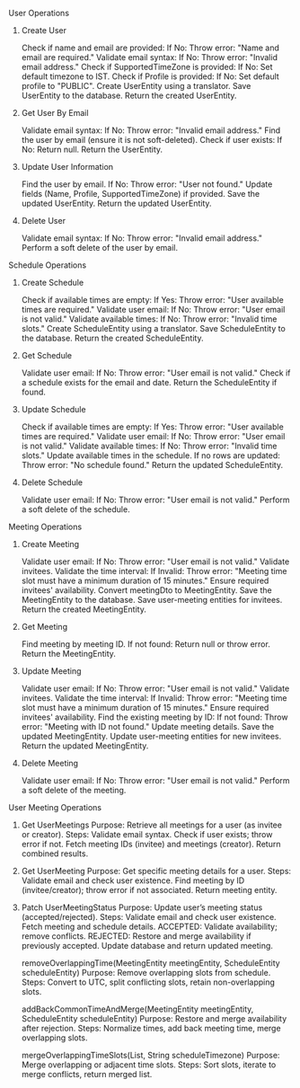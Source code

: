 User Operations
1. Create User

    Check if name and email are provided:
        If No: Throw error: "Name and email are required."
    Validate email syntax:
        If No: Throw error: "Invalid email address."
    Check if SupportedTimeZone is provided:
        If No: Set default timezone to IST.
    Check if Profile is provided:
        If No: Set default profile to "PUBLIC".
    Create UserEntity using a translator.
    Save UserEntity to the database.
    Return the created UserEntity.

2. Get User By Email

    Validate email syntax:
        If No: Throw error: "Invalid email address."
    Find the user by email (ensure it is not soft-deleted).
    Check if user exists:
        If No: Return null.
    Return the UserEntity.

3. Update User Information

    Find the user by email.
        If No: Throw error: "User not found."
    Update fields (Name, Profile, SupportedTimeZone) if provided.
    Save the updated UserEntity.
    Return the updated UserEntity.

4. Delete User

    Validate email syntax:
        If No: Throw error: "Invalid email address."
    Perform a soft delete of the user by email.

Schedule Operations
1. Create Schedule

    Check if available times are empty:
        If Yes: Throw error: "User available times are required."
    Validate user email:
        If No: Throw error: "User email is not valid."
    Validate available times:
        If No: Throw error: "Invalid time slots."
    Create ScheduleEntity using a translator.
    Save ScheduleEntity to the database.
    Return the created ScheduleEntity.

2. Get Schedule

    Validate user email:
        If No: Throw error: "User email is not valid."
    Check if a schedule exists for the email and date.
    Return the ScheduleEntity if found.

3. Update Schedule

    Check if available times are empty:
        If Yes: Throw error: "User available times are required."
    Validate user email:
        If No: Throw error: "User email is not valid."
    Validate available times:
        If No: Throw error: "Invalid time slots."
    Update available times in the schedule.
        If no rows are updated: Throw error: "No schedule found."
    Return the updated ScheduleEntity.

4. Delete Schedule

    Validate user email:
        If No: Throw error: "User email is not valid."
    Perform a soft delete of the schedule.

Meeting Operations
1. Create Meeting

    Validate user email:
        If No: Throw error: "User email is not valid."
    Validate invitees.
    Validate the time interval:
        If Invalid: Throw error: "Meeting time slot must have a minimum duration of 15 minutes."
    Ensure required invitees' availability.
    Convert meetingDto to MeetingEntity.
    Save the MeetingEntity to the database.
    Save user-meeting entities for invitees.
    Return the created MeetingEntity.

2. Get Meeting

    Find meeting by meeting ID.
        If not found: Return null or throw error.
    Return the MeetingEntity.

3. Update Meeting

    Validate user email:
        If No: Throw error: "User email is not valid."
    Validate invitees.
    Validate the time interval:
        If Invalid: Throw error: "Meeting time slot must have a minimum duration of 15 minutes."
    Ensure required invitees' availability.
    Find the existing meeting by ID:
        If not found: Throw error: "Meeting with ID not found."
    Update meeting details.
    Save the updated MeetingEntity.
    Update user-meeting entities for new invitees.
    Return the updated MeetingEntity.

4. Delete Meeting

    Validate user email:
        If No: Throw error: "User email is not valid."
    Perform a soft delete of the meeting.


User Meeting Operations
1. Get UserMeetings
        Purpose: Retrieve all meetings for a user (as invitee or creator).
        Steps:
            Validate email syntax.
            Check if user exists; throw error if not.
            Fetch meeting IDs (invitee) and meetings (creator).
            Return combined results.

2.  Get UserMeeting
        Purpose: Get specific meeting details for a user.
        Steps:
            Validate email and check user existence.
            Find meeting by ID (invitee/creator); throw error if not associated.
            Return meeting entity.

3.  Patch UserMeetingStatus
        Purpose: Update user’s meeting status (accepted/rejected).
        Steps:
            Validate email and check user existence.
            Fetch meeting and schedule details.
            ACCEPTED: Validate availability; remove conflicts.
            REJECTED: Restore and merge availability if previously accepted.
            Update database and return updated meeting.

    removeOverlappingTime(MeetingEntity meetingEntity, ScheduleEntity scheduleEntity)
        Purpose: Remove overlapping slots from schedule.
        Steps: Convert to UTC, split conflicting slots, retain non-overlapping slots.

    addBackCommonTimeAndMerge(MeetingEntity meetingEntity, ScheduleEntity scheduleEntity)
        Purpose: Restore and merge availability after rejection.
        Steps: Normalize times, add back meeting time, merge overlapping slots.

    mergeOverlappingTimeSlots(List<AvailableTimes>, String scheduleTimezone)
        Purpose: Merge overlapping or adjacent time slots.
        Steps: Sort slots, iterate to merge conflicts, return merged list.